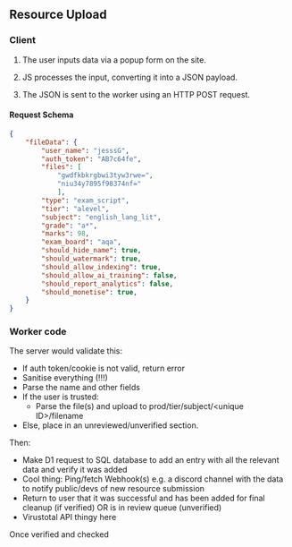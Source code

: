 
## Resource Upload
### Client
1) The user inputs data via a popup form on the site.

2) JS processes the input, converting it into a JSON payload.

3) The JSON is sent to the worker using an HTTP POST request.

#### Request Schema
```json
{
    "fileData": {
        "user_name": "jesssG",
        "auth_token": "AB7c64fe",
        "files": [
            "gwdfkbkrgbwi3tyw3rwe=",
            "niu34y7895f98374nf="
            ],
        "type": "exam_script",
        "tier": "alevel",
        "subject": "english_lang_lit",
        "grade": "a*",
        "marks": 98,
        "exam_board": "aqa",
        "should_hide_name": true,
        "should_watermark": true,
        "should_allow_indexing": true,
        "should_allow_ai_training": false,
        "should_report_analytics": false,
        "should_monetise": true,
    }
}
```


### Worker code
The server would validate this:
- If auth token/cookie is not valid, return error
- Sanitise everything (!!!)
- Parse the name and other fields
- If the user is trusted:
    - Parse the file(s) and upload to prod/tier/subject/\<unique ID>/filename
- Else, place in an unreviewed/unverified section.

Then:
- Make D1 request to SQL database to add an entry with all the relevant data and verify it was added
- Cool thing: Ping/fetch Webhook(s) e.g. a discord channel with the data to notify public/devs of new resource submission
- Return to user that it was successful and has been added for final cleanup (if verified) OR is in review queue (unverified)
- Virustotal API thingy here

Once verified and checked
